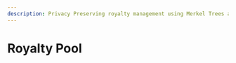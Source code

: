 ```yaml
---
description: Privacy Preserving royalty management using Merkel Trees and ZK proofs
---
```


# Royalty Pool

